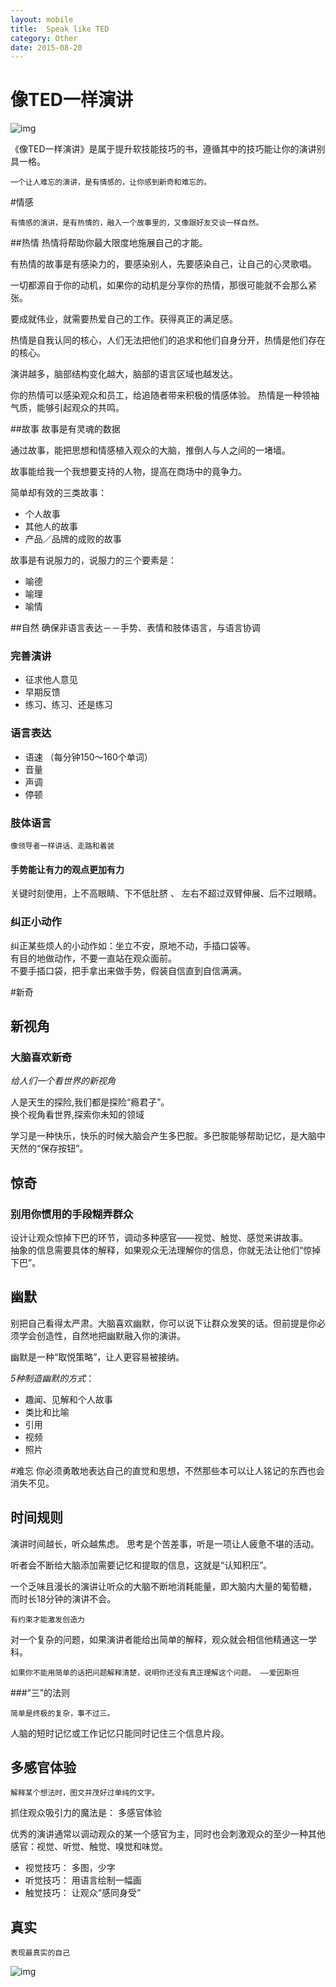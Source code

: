 ```yaml
---
layout: mobile
title:  Speak like TED
category: Other
date: 2015-08-20
---
```


像TED一样演讲
=====================
![img](http://img3.douban.com/lpic/s27999310.jpg)  

《像TED一样演讲》是属于提升软技能技巧的书，遵循其中的技巧能让你的演讲别具一格。  

	一个让人难忘的演讲，是有情感的，让你感到新奇和难忘的。

#情感

	有情感的演讲，是有热情的，融入一个故事里的，又像跟好友交谈一样自然。
	

##热情
热情将帮助你最大限度地施展自己的才能。  

有热情的故事是有感染力的，要感染别人，先要感染自己，让自己的心灵歌唱。  

一切都源自于你的动机，如果你的动机是分享你的热情，那很可能就不会那么紧张。  

要成就伟业，就需要热爱自己的工作。获得真正的满足感。  

热情是自我认同的核心，人们无法把他们的追求和他们自身分开，热情是他们存在的核心。  

演讲越多，脑部结构变化越大，脑部的语言区域也越发达。  

你的热情可以感染观众和员工，给追随者带来积极的情感体验。
热情是一种领袖气质，能够引起观众的共鸣。  

##故事
	故事是有灵魂的数据

通过故事，能把思想和情感植入观众的大脑，推倒人与人之间的一堵墙。  

故事能给我一个我想要支持的人物，提高在商场中的竟争力。  

简单却有效的三类故事：  

* 个人故事
* 其他人的故事
* 产品／品牌的成败的故事

故事是有说服力的，说服力的三个要素是：  

* 喻德
* 喻理
* 喻情

##自然
	确保非语言表达－－手势、表情和肢体语言，与语言协调

### 完善演讲

* 征求他人意见
* 早期反馈
* 练习、练习、还是练习			

### 语言表达

* 语速
  （每分钟150～160个单词）
* 音量
* 声调
* 停顿

### 肢体语言
	像领导者一样讲话、走路和着装

#### 手势能让有力的观点更加有力
关键时刻使用，上不高眼睛、下不低肚脐 、 左右不超过双臂伸展、后不过眼睛。

### 纠正小动作
纠正某些烦人的小动作如：坐立不安，原地不动，手插口袋等。  
有目的地做动作，不要一直站在观众面前。  
不要手插口袋，把手拿出来做手势，假装自信直到自信满满。  


#新奇
## 新视角
### 大脑喜欢新奇

*给人们一个看世界的新视角*

人是天生的探险,我们都是探险“瘾君子”。  
换个视角看世界,探索你未知的领域  

学习是一种快乐，快乐的时候大脑会产生多巴胺。多巴胺能够帮助记忆，是大脑中天然的“保存按钮”。  


## 惊奇
### 别用你惯用的手段糊弄群众

设计让观众惊掉下巴的环节，调动多种感官——视觉、触觉、感觉来讲故事。  
抽象的信息需要具体的解释，如果观众无法理解你的信息，你就无法让他们“惊掉下巴”。  


## 幽默

别把自己看得太严肃。大脑喜欢幽默，你可以说下让群众发笑的话。但前提是你必须学会创造性，自然地把幽默融入你的演讲。  

幽默是一种“取悦策略”，让人更容易被接纳。  

*5种制造幽默的方式*：

* 趣闻、见解和个人故事
* 类比和比喻
* 引用
* 视频
* 照片


#难忘
	你必须勇敢地表达自己的直觉和思想，不然那些本可以让人铭记的东西也会消失不见。

## 时间规则

演讲时间越长，听众越焦虑。
思考是个苦差事，听是一项让人疲惫不堪的活动。  

听者会不断给大脑添加需要记忆和提取的信息，这就是“认知积压”。  

一个乏味且漫长的演讲让听众的大脑不断地消耗能量，即大脑内大量的葡萄糖，
而时长18分钟的演讲不会。  

	有约束才能激发创造力

对一个复杂的问题，如果演讲者能给出简单的解释，观众就会相信他精通这一学科。

	如果你不能用简单的话把问题解释清楚，说明你还没有真正理解这个问题。 ——爱因斯坦

###“三”的法则

	简单是终极的复杂，事不过三。

人脑的短时记忆或工作记忆只能同时记住三个信息片段。

## 多感官体验

	解释某个想法时，图文并茂好过单纯的文字。

抓住观众吸引力的魔法是： 多感官体验  

优秀的演讲通常以调动观众的某一个感官为主，同时也会刺激观众的至少一种其他感官：视觉、听觉、触觉、嗅觉和味觉。

* 视觉技巧： 多图，少字
* 听觉技巧： 用语言绘制一幅画
* 触觉技巧： 让观众“感同身受”

## 真实

	表现最真实的自己

![img](/img/2015/SpeakLikeTED.png)

